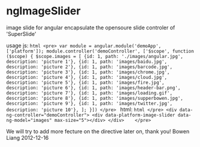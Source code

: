 # ngImageSlider
image slide for angular
encapsulate the opensoure slide controler of 'SuperSlide'

usage
    js:
    ```html
        <pre>
            var module = angular.module('demoApp', ['platform']);
            module.controller('demoController', ['$scope', function ($scope) {
                $scope.images = [
                    {id: 1, path: './images/angular.jpg', description: 'picture 1'},
                    {id: 1, path: 'images/baidu.jpg', description: 'picture 2'},
                    {id: 1, path: 'images/barcode.jpg', description: 'picture 3'},
                    {id: 1, path: 'images/chrome.jpg', description: 'picture 4'},
                    {id: 1, path: 'images/cloud.jpg', description: 'picture 5'},
                    {id: 1, path: 'images/fire.jpg', description: 'picture 6'},
                    {id: 1, path: 'images/header-bar.png', description: 'picture 7'},
                    {id: 1, path: 'images/loading.gif', description: 'picture 8'},
                    {id: 1, path: 'images/supperbowen.jpg', description: 'picture 9'},
                    {id: 1, path: 'images/twitter.jpg', description: 'picture 10'},
                ];
            }])
        </pre>
    ```
    html:
    ```html
        </pre>
            <div data-ng-controller="demoController">
                <div data-platform-image-slider data-ng-model="images" max-size="5"></div>
            </div>   
        </pre>
    ```
        
 We will try to add more fecture on the directive later on, thank you!
 Bowen Liang
 2012-12-16                   
